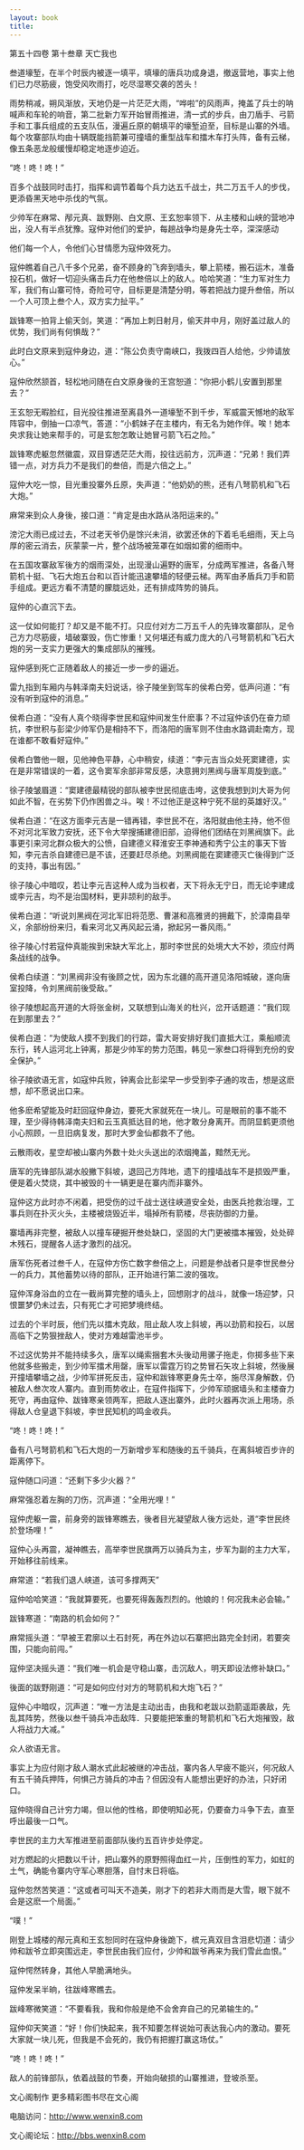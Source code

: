 ```yaml
---
layout: book
title:
---
```

第五十四卷 第十叁章 天亡我也

叁道壕堑，在半个时辰内被逐一填平，填壕的唐兵功成身退，撤返营地，事实上他们已力尽筋疲，饱受风吹雨打，吃尽湿寒交袭的苦头！

雨势稍减，朔风渐放，天地仍是一片茫茫大雨，“哗啦”的风雨声，掩盖了兵士的呐喊声和车轮的响音，第二批新力军开始冒雨推进，清一式的步兵，由刀盾手、弓箭手和工事兵组成的五支队伍，漫遍丘原的朝填平的壕堑迫至，目标是山寨的外墙。每个攻寨部队均由十辆既能挡箭兼可撞墙的重型战车和擂木车打头阵，备有云梯，像五条恶龙般缓慢却稳定地逐步迫近。

“咚！咚！咚！”

百多个战鼓同时击打，指挥和调节着每个兵力达五千战士，共二万五千人的步伐，更添昏黑天地中杀伐的气氛。

少帅军在麻常、邴元真、跋野刚、白文原、王玄恕率领下．从主楼和山峡的营地冲出，没人有半点犹豫。寇仲对他们的爱护，每趟战争均是身先士卒，深深感动

他们每一个人，令他们心甘情愿为寇仲效死力。

寇仲瞧着自己八千多个兄弟，奋不顾身的飞奔到墙头，攀上箭楼，搬石运木，准备投石机，做好一切迎头痛击兵力在他叁倍以上的敌人。哈哈笑道：“生力军对生力军，我们有山寨可恃，奇险可守，目标更是清楚分明，等若把战力提升叁倍，所以一个人可顶上叁个人，双方实力扯平。”

跋锋寒一拍背上偷天剑，笑道：“再加上刺日射月，偷天井中月，刚好盖过敌人的优势，我们尚有何惧哉？”

此时白文原来到寇仲身边，道：“陈公负责守南峡口，我拨四百人给他，少帅请放心。”

寇仲欣然颔首，轻松地问随在白文原身後的王宫恕道：“你把小鹤儿安置到那里去？”

王玄恕无暇脸红，目光投往推进至离县外一道壕堑不到千步，军威震天憾地的敌军阵容中，倒抽一口凉气，答道：“小鹤妹子在主楼内，有无名为她作伴。唉！她本央求我让她来帮手的，可是玄恕怎敢让她冒弓箭飞石之险。”

跋锋寒虎躯忽然徽震，双目穿透茫茫大雨，投往远前方，沉声道：“兄弟！我们弄错一点，对方兵力不是我们的叁倍，而是六倍之上。”

寇仲大吃一惊，目光重投寨外丘原，失声道：“他奶奶的熊，还有八弩箭机和飞石大炮。”

麻常来到众人身後，接口道：“肯定是由水路从洛阳运来的。”

滂沱大雨已成过去，不过老天爷仍是馀兴未消，欲罢还休的下着毛毛细雨，天上乌厚的密云消去，灰蒙蒙一片，整个战场被笼罩在如烟如雾的细雨中。

在五国攻寨敌军後方的烟雨深处，出现漫山遍野的唐军，分成两军推进，各备八弩箭机十挺、飞石大炮五台和以百计能迅速攀墙的轻便云梯。两军由矛盾兵刀手和箭手组成。更远方看不清楚的朦胧远处，还有排成阵势的骑兵。

寇仲的心直沉下去。

这一仗如何能打？却又是不能不打。只应付对方二万五千人的先锋攻寨部队，足令己方力尽筋疲，墙破寨毁，伤亡惨重！又何堪还有威力庞大的八弓弩箭机和飞石大炮的另一支实力更强大的集成部队的摧残。

寇仲感到死亡正随着敌人的接近一步一步的逼近。

雷九指到车厢内与韩泽南夫妇说话，徐子陵坐到驾车的侯希白旁，低声问道：“有没有听到寇仲的消息。”

侯希白道：“没有人真个晓得李世民和寇仲间发生什麽事？不过寇仲该仍在奋力顽抗，李世积与彭梁少帅军仍是相持不下，而洛阳的唐军则不住由水路调赴南方，现在谁都不敢看好寇仲。”

侯希白瞥他一眼，见他神色平静，心中稍安，续道：“李元吉当众处死窦建德，实在是非常错误的一着，这令窦军余部非常反感，决意拥刘黑阀与唐军周旋到底。”

徐子陵皱眉道：“窦建德最精锐的部队被李世民彻底击垮，这使我想到刘大哥为何如此不智，在劣势下仍作困兽之斗。唉！不过他正是这种宁死不屈的英雄好汉。”

侯希白道：“在这方面李元吉是一错再错，李世民不在，洛阳就由他主持，他不但不对河北军致力安抚，还下令大举搜捕建德旧部，迫得他们团结在刘黑阀旗下。此事更引来河北群众极大的公愤，自建德义释淮安王李神通和秀宁公主的事天下皆知，李元吉杀自建德已是不该，还要赶尽杀绝。刘黑阀能在窦建德灭亡後得到广泛的支持，事出有因。”

徐子陵心中暗叹，若让李元吉这种人成为当权者，天下将永无宁日，而无论李建成或李元吉，均不是治国材料，更非颉利的敌手。

侯希白道：“听说刘黑阀在河北军旧将范愿、曹湛和高雅贤的拥戴下，於漳南县举义，余部纷纷来归，看来河北又再风起云涌，掀起另一番风雨。”

徐子陵心忖若寇仲真能挨到宋缺大军北上，那时李世民的处境大大不妙，须应付两条战线的战争。

侯希白续道：“刘黑阀非没有後顾之忧，因为东北疆的高开道见洛阳城破，遂向唐室投降，令刘黑阀前後受敌。”

徐子陵想起高开道的大将张金树，又联想到山海关的杜兴，岔开话题道：“我们现在到那里去？”

侯希白道：“为使敌人摸不到我们的行踪，雷大哥安排好我们直抵大江，乘船顺流东行，转人运河北上钟离，那是少帅军的势力范围，韩见一家叁口将得到充份的安全保护。”

徐子陵欲语无言，如寇仲兵败，钟离会比彭梁早一步受到李子通的攻击，想是这麽想，却不愿说出口来。

他多麽希望能及时赶回寇仲身边，要死大家就死在一块儿。可是眼前的事不能不理，至少得待韩泽南夫妇和云玉真抵达目的地，他才敢分身离开。而阴显鹤更须他小心照顾，一旦旧病复发，那时大罗金仙都救不了他。

云散雨收，星空却被山寨内外数十处火头送出的浓烟掩盖，黯然无光。

唐军的先锋部队湖水般撇下斜坡，退回己方阵地，遗下的撞墙战车不是损毁严重，便是着火焚烧，其中被毁的十一辆更是在寨内而非寨外。

寇仲这方此时亦不闲着，把受伤的过千战士送往峡道安全处，由医兵抢救治理，工事兵则在扑灭火头，主楼被烧毁近半，塌掉所有箭楼，尽丧防御的力量。

寨墙再非完整，被敌人以撞车硬掘开叁处缺口，坚固的大门更被擂本摧毁，处处碎木残石，提醒各人适才激烈的战况。

唐军伤死者过叁千人，在寇仲方伤亡数字叁倍之上，问题是参战者只是李世民叁分一的兵力，其他蓄势以待的部队，正开始进行第二波的强攻。

寇仲浑身浴血的立在一截尚算完整的墙头上，回想刚才的战斗，就像一场迎梦，只恨噩梦仍未过去，只有死亡才可把梦境终结。

过去的个半时辰，他们先以擂木克敌，阻止敌人攻上斜坡，再以劲箭和投石，以居高临下之势狠挫敌人，使对方难越雷池半步。

不过这优势并不能持续多久，唐军以绳索捆套木头後动用骡子拖走，你掷多些下来他就多些搬走，到少帅军擂术用罄，唐军以雷霆万钧之势冒石矢攻上斜坡，然後展开撞墙攀墙之战，少帅军拼死反击，寇仲和跋锋寒更身先士卒，施尽浑身解数，仍被敌人叁次攻人寨内。直到雨势收止，在寇件指挥下，少帅军顽据墙头和主楼奋力死守，再由寇仲、跋锋寒亲领两军，把敌人逐出寨外，此时火器再次派上用场，杀得敌人仓皇退下斜坡，李世民知机的鸣金收兵。

“咚！咚！咚！”

备有八弓弩箭机和飞石大炮的一万新增步军和随後的五千骑兵，在离斜坡百步许的距离停下。

寇仲随口问道：“还剩下多少火器？”

麻常强忍着左胸的刀伤，沉声道：“全用光哩！”

寇仲虎躯一震，前身旁的跋锋寒瞧去，後者目光凝望敌人後方远处，道“李世民终於登场哩！”

寇仲心头再震，凝神瞧去，高举李世民旗两万以骑兵为主，步军为副的主力大军，开始移往前线来。

麻常道：“若我们退人峡道，该可多撑两天”

寇仲哈哈笑道：“我就算要死，也要死得轰轰烈烈的。他娘的！何况我未必会输。”

跋锋寒道：“南路的机会如何？”

麻常摇头道：“早被王君廓以土石封死，再在外边以石寨把出路完全封闭，若要突围，只能向前闯。”

寇仲坚决摇头道：“我们唯一机会是守稳山寨，击沉敌人，明天即设法修补缺口。”

後面的跋野刚道：“可是如何应付对方的弩箭机和大炮飞石？”

寇仲心中暗叹，沉声道：“唯一方法是主动出击，由我和老跋以劲箭遥距袭敌，先乱其阵势，然後以叁千骑兵冲击敌阵．只要能把笨重的弩箭机和飞石大炮摧毁，敌人将战力大减。”

众人欲语无言。

事实上为应付刚才敌人潮水式此起被继的冲击战，寨内各人早疲不能兴，何况敌人有五千骑兵押阵，何惧己方骑兵的冲击？但因没有人能想出更好的办法，只好闭口。

寇仲晓得自己计穷力竭，但以他的性格，即使明知必死，仍要奋力斗争下去，直至呼出最後一口气。

李世民的主力大军推进至前面部队後约五百许步处停定。

对方燃起的火把数以千计，把山寨外的原野照得血红一片，压倒性的军力，如虹的土气，确能令寨内守军心寒胆落，自忖末日将临。

寇仲忽然苦笑道：“这或者可叫天不造美，刚才下的若非大雨而是大雪，眼下就不会是这麽一个局面。”

“噗！”

刚登上城楼的邴元真和王玄恕同时在寇仲身後跪下，槟元真双目含泪悲切道：请少帅和跋爷立即突围远走，李世民由我们应付，少帅和跋爷再来为我们雪此血恨。”

寇仲愕然转身，其他人早脆满地头。

寇仲发呆半晌，往跋峰寒瞧去。

跋峰寒微笑道：“不要看我，我和你般是绝不会舍弃自己的兄弟输生的。”

寇仲仰天笑道：“好！你们快起来，我不知要怎样说始可表达我心内的激动。要死大家就一块儿死，但我是不会死的，我仍有把握打赢这场仗。”

“咚！咚！咚！”

敌人的前锋部队，依着战鼓的节奏，开始向破损的山寨推进，登坡杀至。

文心阁制作 更多精彩图书尽在文心阁

电脑访问：http://www.wenxin8.com

文心阁论坛：http://bbs.wenxin8.com